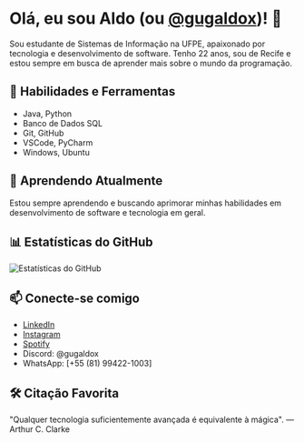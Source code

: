 # Olá, eu sou Aldo (ou [@gugaldox](https://github.com/gugaldox))! 👋

Sou estudante de Sistemas de Informação na UFPE, apaixonado por tecnologia e desenvolvimento de software. Tenho 22 anos, sou de Recife e estou sempre em busca de aprender mais sobre o mundo da programação.

## 🚀 Habilidades e Ferramentas

- Java, Python
- Banco de Dados SQL
- Git, GitHub
- VSCode, PyCharm
- Windows, Ubuntu

## 🌱 Aprendendo Atualmente

Estou sempre aprendendo e buscando aprimorar minhas habilidades em desenvolvimento de software e tecnologia em geral.

## 📊 Estatísticas do GitHub

![Estatísticas do GitHub](https://github-readme-stats.vercel.app/api?username=gugaldox&show_icons=true&theme=radical)

## 📫 Conecte-se comigo

- [LinkedIn](https://www.linkedin.com/in/aldo-lemos-ba3331254)
- [Instagram](https://instagram.com/gugaldox)
- [Spotify](https://spotify.link/kYqdHEZ4MDb)
- Discord: @gugaldox
- WhatsApp: [+55 (81) 99422-1003]

## 🛠️ Citação Favorita

"Qualquer tecnologia suficientemente avançada é equivalente à mágica". — Arthur C. Clarke

